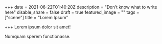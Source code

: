 +++
date = 2021-06-22T01:40:20Z
description = "Don't know what to write here"
disable_share = false
draft = true
featured_image = ""
tags = ["scene"]
title = "Lorem Ipsum"

+++
Lorem ipsum dolor sit amet!

Numquam sperem functionasse.